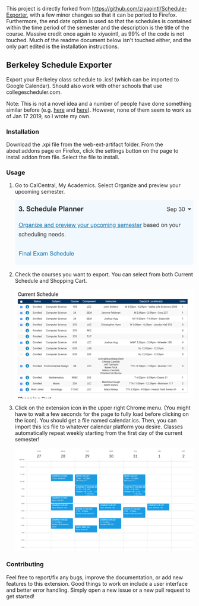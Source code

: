 This project is directly forked from https://github.com/ziyaointl/Schedule-Exporter, with a few minor changes so that it can be ported to Firefox. Furthermore, the end date option is used so that the schedules is contained within the time period of the semester and the description is the title of the course. Massive credit once again to xiyaointl, as 99% of the code is not touched. Much of the readme document below isn't touched either, and the only part edited is the installation instructions.

## Berkeley Schedule Exporter

Export your Berkeley class schedule to .ics! (which can be imported to Google Calendar). Should also work with other schools that use collegescheduler.com.

Note: This is not a novel idea and a number of people have done something similar before (e.g. [here](https://github.com/thisiscam/calcentral-schedule-to-ical) and [here](https://github.com/PranayJuneCS/CalScheduler)). However, none of them seem to work as of Jan 17 2019, so I wrote my own.

### Installation

Download the .xpi file from the web-ext-artifact folder. From the about:addons page on Firefox, click the settings button on the page to install addon from file. Select the file to install. 

### Usage

1. Go to CalCentral, My Academics. Select Organize and preview your upcoming semester.

   ![docs/usage-1.png](docs/usage-1.png)

2. Check the courses you want to export. You can select from both Current Schedule and Shopping Cart.

      ![docs/usage-2.png](docs/usage-2.png)

3. Click on the extension icon in the upper right Chrome menu. (You might have to wait a few seconds for the page to fully load before clicking on the icon). You should get a file named calendar.ics. Then, you can import this ics file to whatever calendar platform you desire. Classes automatically repeat weekly starting from the first day of the current semester!

      ![docs/usage-3.png](docs/usage-3.png)

### Contributing

Feel free to report/fix any bugs, improve the documentation, or add new features to this extension. Good things to work on include a user interface and better error handling. Simply open a new issue or a new pull request to get started!
